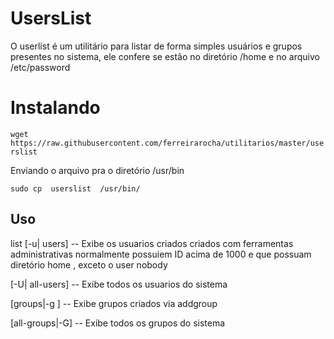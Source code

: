 # UsersList
O userlist é um utilitário para listar de forma simples usuários e grupos presentes no sistema, ele confere se estão no  diretório /home e no arquivo /etc/password

# Instalando

`wget https://raw.githubusercontent.com/ferreirarocha/utilitarios/master/userslist`

Enviando o arquivo pra o diretório /usr/bin 

`sudo cp  userslist  /usr/bin/`


## Uso 
 list [-u| users]  -- Exibe os usuarios criados criados com ferramentas administrativas normalmente  possuiem ID acima de 1000 e que possuam diretório home , exceto o  user nobody  

 [-U| all-users]   -- Exibe todos os usuarios do sistema 

 [groups|-g ]      -- Exibe grupos criados via addgroup 

 [all-groups|-G] -- Exibe todos os grupos do sistema
